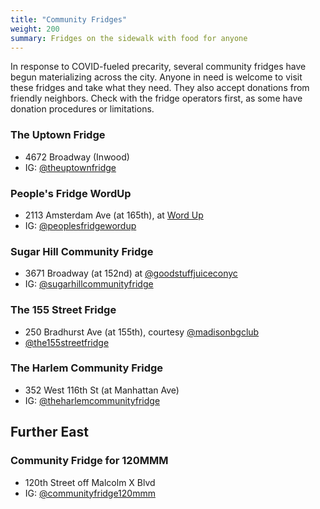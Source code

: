 ```yaml
---
title: "Community Fridges"
weight: 200
summary: Fridges on the sidewalk with food for anyone
---
```


In response to COVID-fueled precarity, several community fridges have begun materializing across the city.
Anyone in need is welcome to visit these fridges and take what they need. They also accept donations from
friendly neighbors. Check with the fridge operators first, as some have donation procedures or limitations.

### The Uptown Fridge

* 4672 Broadway (Inwood)
* IG: [@theuptownfridge](https://www.instagram.com/theuptownfridge)

### People's Fridge WordUp
 
* 2113 Amsterdam Ave (at 165th), at [Word Up](/orgs/communityjustice/wordup)
* IG: [@peoplesfridgewordup](https://www.instagram.com/peoplesfridgewordup)

### Sugar Hill Community Fridge

* 3671 Broadway (at 152nd) at [@goodstuffjuiceconyc](https://www.instagram.com/goodstuffjuiceconyc)
* IG: [@sugarhillcommunityfridge](https://www.instagram.com/sugarhillcommunityfridge)

### The 155 Street Fridge

* 250 Bradhurst Ave (at 155th), courtesy [@madisonbgclub](https://www.instagram.com/madisonbgclub)
* [@the155streetfridge](https://www.instagram.com/the155streetfridge)

### The Harlem Community Fridge

* 352 West 116th St (at Manhattan Ave)
* IG: [@theharlemcommunityfridge](https://www.instagram.com/theharlemcommunityfridge)


## Further East

### Community Fridge for 120MMM

* 120th Street off Malcolm X Blvd
* IG: [@communityfridge120mmm](https://www.instagram.com/communityfridge120mmm)
